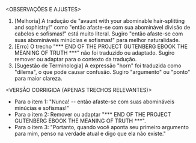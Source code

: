 <OBSERVAÇÕES E AJUSTES>
1. [Melhoria] A tradução de "avaunt with your abominable hair-splitting and sophistry!" como "então afaste-se com sua abominável divisão de cabelos e sofismas!" está muito literal. Sugiro "então afaste-se com suas abomináveis minúcias e sofismas!" para melhor naturalidade.
2. [Erro] O trecho "*** END OF THE PROJECT GUTENBERG EBOOK THE MEANING OF TRUTH ***" não foi traduzido ou adaptado. Sugiro remover ou adaptar para o contexto da tradução.
3. [Sugestão de Terminologia] A expressão "horn" foi traduzida como "dilema", o que pode causar confusão. Sugiro "argumento" ou "ponto" para maior clareza.

<VERSÃO CORRIGIDA (APENAS TRECHOS RELEVANTES)>
- Para o item 1: "Nunca! -- então afaste-se com suas abomináveis minúcias e sofismas!"
- Para o item 2: Remover ou adaptar "*** END OF THE PROJECT GUTENBERG EBOOK THE MEANING OF TRUTH ***".
- Para o item 3: "Portanto, quando você aponta seu primeiro argumento para mim, penso na verdade atual e digo que ela não existe."